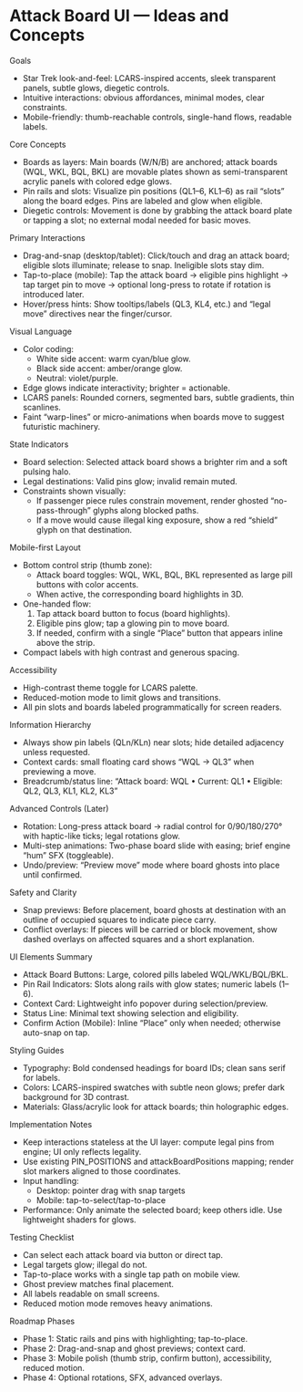 # Attack Board UI — Ideas and Concepts

Goals
- Star Trek look-and-feel: LCARS-inspired accents, sleek transparent panels, subtle glows, diegetic controls.
- Intuitive interactions: obvious affordances, minimal modes, clear constraints.
- Mobile-friendly: thumb-reachable controls, single-hand flows, readable labels.

Core Concepts
- Boards as layers: Main boards (W/N/B) are anchored; attack boards (WQL, WKL, BQL, BKL) are movable plates shown as semi-transparent acrylic panels with colored edge glows.
- Pin rails and slots: Visualize pin positions (QL1–6, KL1–6) as rail “slots” along the board edges. Pins are labeled and glow when eligible.
- Diegetic controls: Movement is done by grabbing the attack board plate or tapping a slot; no external modal needed for basic moves.

Primary Interactions
- Drag-and-snap (desktop/tablet): Click/touch and drag an attack board; eligible slots illuminate; release to snap. Ineligible slots stay dim.
- Tap-to-place (mobile): Tap the attack board → eligible pins highlight → tap target pin to move → optional long-press to rotate if rotation is introduced later.
- Hover/press hints: Show tooltips/labels (QL3, KL4, etc.) and “legal move” directives near the finger/cursor.

Visual Language
- Color coding:
  - White side accent: warm cyan/blue glow.
  - Black side accent: amber/orange glow.
  - Neutral: violet/purple.
- Edge glows indicate interactivity; brighter = actionable.
- LCARS panels: Rounded corners, segmented bars, subtle gradients, thin scanlines.
- Faint “warp-lines” or micro-animations when boards move to suggest futuristic machinery.

State Indicators
- Board selection: Selected attack board shows a brighter rim and a soft pulsing halo.
- Legal destinations: Valid pins glow; invalid remain muted.
- Constraints shown visually:
  - If passenger piece rules constrain movement, render ghosted “no-pass-through” glyphs along blocked paths.
  - If a move would cause illegal king exposure, show a red “shield” glyph on that destination.

Mobile-first Layout
- Bottom control strip (thumb zone):
  - Attack board toggles: WQL, WKL, BQL, BKL represented as large pill buttons with color accents.
  - When active, the corresponding board highlights in 3D.
- One-handed flow:
  1) Tap attack board button to focus (board highlights).
  2) Eligible pins glow; tap a glowing pin to move board.
  3) If needed, confirm with a single “Place” button that appears inline above the strip.
- Compact labels with high contrast and generous spacing.

Accessibility
- High-contrast theme toggle for LCARS palette.
- Reduced-motion mode to limit glows and transitions.
- All pin slots and boards labeled programmatically for screen readers.

Information Hierarchy
- Always show pin labels (QLn/KLn) near slots; hide detailed adjacency unless requested.
- Context cards: small floating card shows “WQL → QL3” when previewing a move.
- Breadcrumb/status line: “Attack board: WQL • Current: QL1 • Eligible: QL2, QL3, KL1, KL2, KL3”

Advanced Controls (Later)
- Rotation: Long-press attack board → radial control for 0/90/180/270° with haptic-like ticks; legal rotations glow.
- Multi-step animations: Two-phase board slide with easing; brief engine “hum” SFX (toggleable).
- Undo/preview: “Preview move” mode where board ghosts into place until confirmed.

Safety and Clarity
- Snap previews: Before placement, board ghosts at destination with an outline of occupied squares to indicate piece carry.
- Conflict overlays: If pieces will be carried or block movement, show dashed overlays on affected squares and a short explanation.

UI Elements Summary
- Attack Board Buttons: Large, colored pills labeled WQL/WKL/BQL/BKL.
- Pin Rail Indicators: Slots along rails with glow states; numeric labels (1–6).
- Context Card: Lightweight info popover during selection/preview.
- Status Line: Minimal text showing selection and eligibility.
- Confirm Action (Mobile): Inline “Place” only when needed; otherwise auto-snap on tap.

Styling Guides
- Typography: Bold condensed headings for board IDs; clean sans serif for labels.
- Colors: LCARS-inspired swatches with subtle neon glows; prefer dark background for 3D contrast.
- Materials: Glass/acrylic look for attack boards; thin holographic edges.

Implementation Notes
- Keep interactions stateless at the UI layer: compute legal pins from engine; UI only reflects legality.
- Use existing PIN_POSITIONS and attackBoardPositions mapping; render slot markers aligned to those coordinates.
- Input handling:
  - Desktop: pointer drag with snap targets
  - Mobile: tap-to-select/tap-to-place
- Performance: Only animate the selected board; keep others idle. Use lightweight shaders for glows.

Testing Checklist
- Can select each attack board via button or direct tap.
- Legal targets glow; illegal do not.
- Tap-to-place works with a single tap path on mobile view.
- Ghost preview matches final placement.
- All labels readable on small screens.
- Reduced motion mode removes heavy animations.

Roadmap Phases
- Phase 1: Static rails and pins with highlighting; tap-to-place.
- Phase 2: Drag-and-snap and ghost previews; context card.
- Phase 3: Mobile polish (thumb strip, confirm button), accessibility, reduced motion.
- Phase 4: Optional rotations, SFX, advanced overlays.
